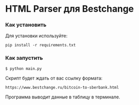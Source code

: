 # HTML Parser для Bestchange

### Как установить

Для установки используйте:
```
pip install -r requirements.txt
```

### Как запустить
```
$ python main.py 
```
Скрипт будет ждать от вас ссылку формата:
```
https://www.bestchange.ru/bitcoin-to-sberbank.html
```
Программа выводит данные в таблицу в терминале.